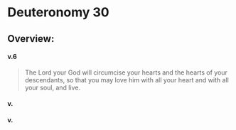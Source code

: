 # Deuteronomy 30

## Overview:



#### v.6
>The Lord your God will circumcise your hearts and the hearts of your descendants, so that you may love him with all your heart and with all your soul, and live.

#### v.
>

#### v.
>

